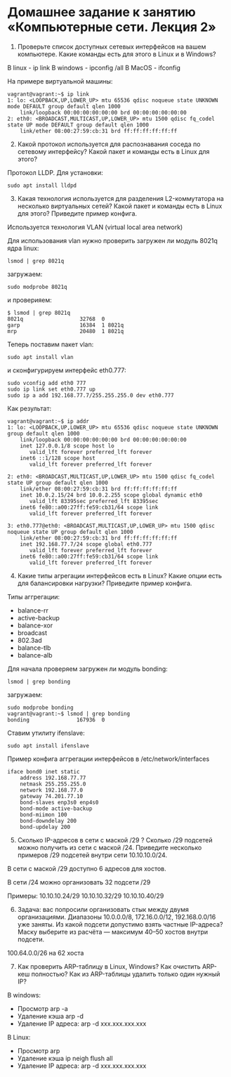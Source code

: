 # Домашнее задание к занятию «Компьютерные сети. Лекция 2»

1. Проверьте список доступных сетевых интерфейсов на вашем компьютере. Какие команды есть для этого в Linux и в Windows?

В linux - ip link
В windows - ipconfig /all
В MacOS - ifconfig

На примере виртуальной машины:

```
vagrant@vagrant:~$ ip link
1: lo: <LOOPBACK,UP,LOWER_UP> mtu 65536 qdisc noqueue state UNKNOWN mode DEFAULT group default qlen 1000
    link/loopback 00:00:00:00:00:00 brd 00:00:00:00:00:00
2: eth0: <BROADCAST,MULTICAST,UP,LOWER_UP> mtu 1500 qdisc fq_codel state UP mode DEFAULT group default qlen 1000
    link/ether 08:00:27:59:cb:31 brd ff:ff:ff:ff:ff:ff
```

2. Какой протокол используется для распознавания соседа по сетевому интерфейсу? Какой пакет и команды есть в Linux для этого?

Протокол LLDP. Для установки:

```
sudo apt install lldpd
```

3. Какая технология используется для разделения L2-коммутатора на несколько виртуальных сетей? Какой пакет и команды есть в Linux для этого? Приведите пример конфига.

Используется технология VLAN (virtual local area network)

Для использования vlan нужно проверить загружен ли модуль 8021q ядра linux:

```
lsmod | grep 8021q
```

загружаем:
```
sudo modprobe 8021q
```
и проверияем:
```
$ lsmod | grep 8021q
8021q                  32768  0
garp                   16384  1 8021q
mrp                    20480  1 8021q
```

Теперь поставим пакет vlan:
```
sudo apt install vlan
```

и сконфигурируем интерфейс eth0.777:

```
sudo vconfig add eth0 777
sudo ip link set eth0.777 up
sudo ip a add 192.168.77.7/255.255.255.0 dev eth0.777
```

Как результат:

```
vagrant@vagrant:~$ ip addr
1: lo: <LOOPBACK,UP,LOWER_UP> mtu 65536 qdisc noqueue state UNKNOWN group default qlen 1000
    link/loopback 00:00:00:00:00:00 brd 00:00:00:00:00:00
    inet 127.0.0.1/8 scope host lo
       valid_lft forever preferred_lft forever
    inet6 ::1/128 scope host 
       valid_lft forever preferred_lft forever

2: eth0: <BROADCAST,MULTICAST,UP,LOWER_UP> mtu 1500 qdisc fq_codel state UP group default qlen 1000
    link/ether 08:00:27:59:cb:31 brd ff:ff:ff:ff:ff:ff
    inet 10.0.2.15/24 brd 10.0.2.255 scope global dynamic eth0
       valid_lft 83395sec preferred_lft 83395sec
    inet6 fe80::a00:27ff:fe59:cb31/64 scope link 
       valid_lft forever preferred_lft forever

3: eth0.777@eth0: <BROADCAST,MULTICAST,UP,LOWER_UP> mtu 1500 qdisc noqueue state UP group default qlen 1000
    link/ether 08:00:27:59:cb:31 brd ff:ff:ff:ff:ff:ff
    inet 192.168.77.7/24 scope global eth0.777
       valid_lft forever preferred_lft forever
    inet6 fe80::a00:27ff:fe59:cb31/64 scope link 
       valid_lft forever preferred_lft forever
```

4. Какие типы агрегации интерфейсов есть в Linux? Какие опции есть для балансировки нагрузки? Приведите пример конфига.


Типы аггрегации:
* balance-rr
* active-backup
* balance-xor
* broadcast
* 802.3ad
* balance-tlb
* balance-alb

Для начала проверяем загружен ли модуль bonding:

```
lsmod | grep bonding
```
загружаем:

```
sudo modprobe bonding
vagrant@vagrant:~$ lsmod | grep bonding
bonding               167936  0
```

Ставим утилиту ifenslave:

```
sudo apt install ifenslave
```

Пример конфига аггрегации интерфейсов в /etc/network/interfaces

```
iface bond0 inet static
    address 192.168.77.77
    netmask 255.255.255.0
    network 192.168.77.0
    gateway 74.201.77.10
    bond-slaves enp3s0 enp4s0
    bond-mode active-backup
    bond-miimon 100
    bond-downdelay 200
    bond-updelay 200
```

5. Сколько IP-адресов в сети с маской /29 ? Сколько /29 подсетей можно получить из сети с маской /24. Приведите несколько примеров /29 подсетей внутри сети 10.10.10.0/24.

В сети с маской /29 доступно 6 адресов для хостов.

В сети /24 можно организовать 32 подсети /29

Примеры:
10.10.10.24/29
10.10.10.32/29
10.10.10.40/29

6. Задача: вас попросили организовать стык между двумя организациями. Диапазоны 10.0.0.0/8, 172.16.0.0/12, 192.168.0.0/16 уже заняты. Из какой подсети допустимо взять частные IP-адреса? Маску выберите из расчёта — максимум 40–50 хостов внутри подсети.

100.64.0.0/26 на 62 хоста

7. Как проверить ARP-таблицу в Linux, Windows? Как очистить ARP-кеш полностью? Как из ARP-таблицы удалить только один нужный IP?

В windows: 
* Просмотр arp -a
* Удаление кэша arp -d
* Удаление IP адреса: arp -d xxx.xxx.xxx.xxx

В Linux:
* Просмотр arp
* Удаление кэша ip neigh flush all
* Удаление IP адреса: arp -d xxx.xxx.xxx.xxx

